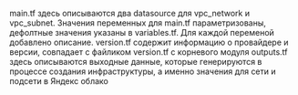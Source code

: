 main.tf здесь описываются два datasource для vpc_network и vpc_subnet. 
Значения переменных для main.tf параметризованы, дефолтные значения указаны в variables.tf. Для каждой переменой добавлено описание.
version.tf содержит информацию о провайдере и версии, совпадает с файликом version.tf с корневого модуля
outputs.tf здесь описываются выходные данные, которые генерируются в процессе создания инфраструктуры, а именно значения для сети и подсети в Яндекс облако
